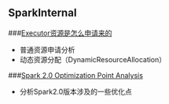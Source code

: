 ## SparkInternal
###[Executor资源是怎么申请来的](https://github.com/alixGuo/SparkInternal/blob/master/Executor%E8%B5%84%E6%BA%90%E6%98%AF%E6%80%8E%E4%B9%88%E7%94%B3%E8%AF%B7%E6%9D%A5%E7%9A%84.md)
- 普通资源申请分析
- 动态资源分配（DynamicResourceAllocation）  

###[Spark 2.0 Optimization Point Analysis](https://github.com/alixGuo/SparkInternal/blob/master/spark%202.0%20Optimization%20Point%20Analysis%20.md)
- 分析Spark2.0版本涉及的一些优化点

